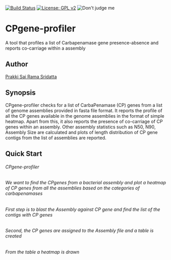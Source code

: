 [![Build Status](https://travis-ci.org/tseemann/snippy.svg?branch=master)]()
[![License: GPL v2](https://img.shields.io/badge/License-GPL%20v2-blue.svg)]()
![Don't judge me](https://img.shields.io/badge/Language-Perl_5-steelblue.svg)

# CPgene-profiler
A tool that profiles a list of Carbapenamase gene presence-absence and reports co-carriage within a assembly

## Author
[Prakki Sai Rama Sridatta](https://twitter.com/prakki_rama)

## Synopsis

CPgene-profiler checks for a list of CarbaPenamase (CP) genes from a list of genome assemblies
provided in fasta file format. It reports the profile of all the CP genes available in the genome assemblies 
in the format of simple heatmap. Apart from this, it also reports the presence of co-carriage of CP genes 
within an assembly. Other assembly statistics such as N50, N90, Assembly Size are calculated and plots of 
length distribution of CP gene contigs from the list of assemblies are reported.

## Quick Start
###### CPgene-profiler
###### We want to find the CPgenes from a bacterial assembly and plot a heatmap of CP genes from all the assemblies based on the categories of carbapenamases
###### First step is to blast the Assembly against CP gene and find the list of the contigs with CP genes
###### Second, the CP genes are assigned to the Assembly file and a table is created
###### From the table a heatmap is drawn
